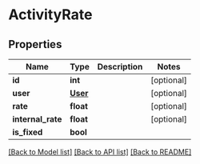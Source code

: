 # ActivityRate

## Properties
Name | Type | Description | Notes
------------ | ------------- | ------------- | -------------
**id** | **int** |  | [optional] 
**user** | [**User**](User.md) |  | [optional] 
**rate** | **float** |  | [optional] 
**internal_rate** | **float** |  | [optional] 
**is_fixed** | **bool** |  | 

[[Back to Model list]](../README.md#documentation-for-models) [[Back to API list]](../README.md#documentation-for-api-endpoints) [[Back to README]](../README.md)


